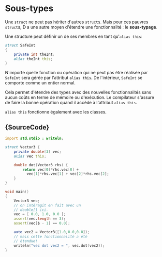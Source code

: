 # Sous-types

Une `struct` ne peut pas hériter d'autres `struct`s. Mais pour ces pauvres `struct`s, D a une autre moyen d'étendre une fonctionnalité : le **sous-typage**.

Une structure peut définir un de ses membres en tant qu'`alias this`:

```d
struct SafeInt
{
    private int theInt;
    alias theInt this;
}
```

N'importe quelle fonction ou opération qui ne peut pas être réalisée par `SafeInt` sera gérée par l'attribut `alias this`. De l'intérieur, `SafeInt` se comporte comme un entier normal.

Cela permet d'étendre des types avec des nouvelles fonctionnalités sans aucun coûts en terme de mémoire ou d'exécution. Le compilateur s'assure de faire la bonne opération quand il accède à l'attribut `alias this`.

`alias this` fonctionne également avec les classes.

## {SourceCode}

```d
import std.stdio : writeln;

struct Vector3 {
    private double[3] vec;
    alias vec this;

    double dot(Vector3 rhs) {
        return vec[0]*rhs.vec[0] +
          vec[1]*rhs.vec[1] + vec[2]*rhs.vec[2];
    }
}

void main()
{
    Vector3 vec;
    // on intéragit en fait avec un
    // double[] ici.
    vec = [ 0.0, 1.0, 0.0 ];
    assert(vec.length == 3);
    assert(vec[$ - 1] == 0.0);

    auto vec2 = Vector3([1.0,0.0,0.0]);
    // mais cette fonctionnalité a été
    // étendue!
    writeln("vec dot vec2 = ", vec.dot(vec2));
}
```